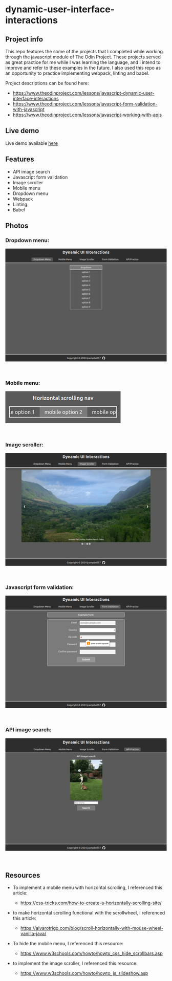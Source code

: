 # dynamic-user-interface-interactions

## Project info

This repo features the some of the projects that I completed while working through the javascript module of The Odin Project. These projects served as great practice for me while I was learning the language, and I intend to improve and refer to these examples in the future. I also used this repo as an opportunity to practice implementing webpack, linting and babel.

Project descriptions can be found here:
- https://www.theodinproject.com/lessons/javascript-dynamic-user-interface-interactions
- https://www.theodinproject.com/lessons/javascript-form-validation-with-javascript
- https://www.theodinproject.com/lessons/javascript-working-with-apis


## Live demo

Live demo available [here](https://jcampbell57.github.io/dynamic-user-interface-interactions/)


## Features

- API image search
- Javascript form validation
- Image scroller
- Mobile menu
- Dropdown menu
- Webpack
- Linting
- Babel


## Photos

### Dropdown menu:
![Dropdown menu](src/assets/dropdown-menu-1250w.png)

<br>

### Mobile menu:
![Mobile menu](src/assets/mobile-menu-360w.png)

<br>

### Image scroller:
![Image scroller](src/assets/image-scroller-1250w.png)

<br>

### Javascript form validation:
![Javascript form validation](src/assets/form-validation-1250w.png)

<br>

### API image search:
![API image search](src/assets/api-image-search-1250w.png)

<br>


## Resources

- To implement a mobile menu with horizontal scrolling, I referenced this article:
  - https://css-tricks.com/how-to-create-a-horizontally-scrolling-site/

- to make horizontal scrolling functional with the scrollwheel, I referenced this article:
  - https://alvarotrigo.com/blog/scroll-horizontally-with-mouse-wheel-vanilla-java/

- To hide the mobile menu, I referenced this resource: 
  - https://www.w3schools.com/howto/howto_css_hide_scrollbars.asp

- to implement the image scroller, I referenced this resource:
  - https://www.w3schools.com/howto/howto_js_slideshow.asp
